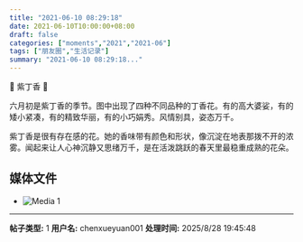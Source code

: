 ```yaml
---
title: "2021-06-10 08:29:18"
date: 2021-06-10T10:00:00+08:00
draft: false
categories: ["moments","2021","2021-06"]
tags: ["朋友圈","生活记录"]
summary: "2021-06-10 08:29:18..."
---
```


💜 紫丁香 💜

六月初是紫丁香的季节。图中出现了四种不同品种的丁香花。有的高大婆娑，有的矮小紧凑，有的精致华丽，有的小巧娟秀。风情别具，姿态万千。

紫丁香是很有存在感的花。她的香味带有颜色和形状，像沉淀在地表那拨不开的浓雾。闻起来让人心神沉静又思绪万千，是在活泼跳跃的春天里最稳重成熟的花朵。

## 媒体文件

- ![Media 1](/Moments/photos/2021-06-10/202106100829180.jpg)

---

**帖子类型:** 1
**用户名:** chenxueyuan001
**处理时间:** 2025/8/28 19:45:48